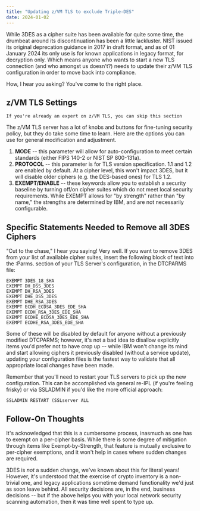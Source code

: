 ```yaml
---
title: "Updating z/VM TLS to exclude Triple-DES"
date: 2024-01-02
---
```


While 3DES as a cipher suite has been available for quite some time, the drumbeat around its discontinuation has been a little lackluster. 
NIST issued its original deprecation guidance in 2017 in draft format, and as of 01 January 2024 its only use is for known applications 
in legacy format, for decryption only. Which means anyone who wants to start a new TLS connection (and who amongst us doesn't?) needs
to update their z/VM TLS configuration in order to move back into compliance.

How, I hear you asking? You've come to the right place. 

## z/VM TLS Settings

``If you're already an expert on z/VM TLS, you can skip this section``

The z/VM TLS server has a lot of knobs and buttons for fine-tuning security policy, but they do take some time to learn.
Here are the options you can use for general modification and adjustment.

1. **MODE** -- this parameter will allow for auto-configuration to meet certain standards (either FIPS 140-2 or NIST SP 800-131a).
2. **PROTOCOL** -- this parameter is for TLS version specification.  1.1 and 1.2 are enabled by default. At a cipher level, this won't impact 3DES, but it will disable older ciphers (e.g. the DES-based ones) for TLS 1.2.
3. **EXEMPT/ENABLE** -- these keywords allow you to establish a security baseline by turning off/on cipher suites which do not meet local security requirements.  While EXEMPT allows for "by strength" rather than "by name," the strengths are determined by IBM, and are not necessarily configurable.

## Specific Statements Needed to Remove all 3DES Ciphers

"Cut to the chase," I hear you saying! Very well. If you want to remove 3DES from your list of available cipher suites,
insert the following block of text into the :Parms. section of your TLS Server's configuration, in the DTCPARMS file:

```
EXEMPT 3DES_18_SHA
EXEMPT DH_DSS_3DES
EXEMPT DH_RSA_3DES
EXEMPT DHE_DSS_3DES
EXEMPT DHE_RSA_3DES
EXEMPT ECDH_ECDSA_3DES_EDE_SHA
EXEMPT ECDH_RSA_3DES_EDE_SHA
EXEMPT ECDHE_ECDSA_3DES_EDE_SHA
EXEMPT ECDHE_RSA_3DES_EDE_SHA
```

Some of these will be disabled by default for anyone without a previously modified DTCPARMS; however, it's not a bad idea
to disallow explicitly items you'd prefer not to have crop up -- while IBM won't change its mind and start allowing
ciphers it previously disabled (without a service update), updating your configuration files is the fastest way to 
validate that all appropriate local changes have been made.

Remember that you'll need to restart your TLS servers to pick up the new configuration.  This can be accomplished via general re-IPL
(if you're feeling frisky) or via SSLADMIN if you'd like the more official approach:

``SSLADMIN RESTART (SSLserver ALL``

## Follow-On Thoughts

It's acknowledged that this is a cumbersome process, inasmuch as one has to exempt on a per-cipher basis. While there is some degree of mitigation
through items like Exempt-by-Strength, that feature is mutually exclusive to per-cipher exemptions, and it won't help in cases where sudden changes
are required.

3DES is *not* a sudden change, we've known about this for literal years! However, it's understood that the exercise of crypto inventory
is a non-trivial one, and legacy applications sometime demand functionality we'd just as soon leave behind.  All security decisions are,
in the end, business decisions -- but if the above helps you with your local network security scanning automation, then it was
time well spent to type up.
